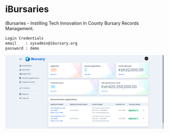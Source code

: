 # iBursaries
iBursaries - Instilling Tech Innovation In County Bursary Records Management.
```
Login Credentials
email    : sysadmin@ibursary.org
password : demo
```

<p>
<img src="https://raw.githubusercontent.com/MartDevelopers-Inc/iBursaries/main/dashboard.png">  
</p>
  
